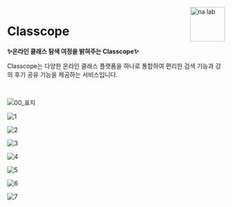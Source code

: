 <img src="https://github.com/dnd-side-project/dnd-9th-6-frontend/assets/49053676/76fe64fd-fcad-4608-b8ea-d179c1bf6e83" alt="na lab" align="right" height="80" />

# Classcope

**✨온라인 클래스 탐색 여정을 밝혀주는 Classcope✨**

Classcope는 다양한 온라인 클래스 플랫폼을 하나로 통합하여 편리한 검색 기능과 강의 후기 공유 기능을 제공하는 서비스입니다.

<br />

![00_표지](https://github.com/dnd-side-project/dnd-9th-6-frontend/assets/49053676/5a422334-30b2-47e7-8ebd-bbc7c3d61ca4)

![1](https://github.com/dnd-side-project/dnd-9th-6-frontend/assets/49053676/6f433c64-48b5-4443-b605-0714d3d659c6)

![2](https://github.com/dnd-side-project/dnd-9th-6-frontend/assets/49053676/1fea9606-27b2-4d62-a360-4b74bb679761)

![3](https://github.com/dnd-side-project/dnd-9th-6-frontend/assets/49053676/269f3fe8-4aac-448c-8eed-bf52fdae98c5)

![4](https://github.com/dnd-side-project/dnd-9th-6-frontend/assets/49053676/bc6faa6f-3c0b-4072-9ecb-4bb17fdd479c)

![5](https://github.com/dnd-side-project/dnd-9th-6-frontend/assets/49053676/52948278-48e8-4264-b807-8a79d7231335)

![6](https://github.com/dnd-side-project/dnd-9th-6-frontend/assets/49053676/409891c9-6e23-4155-a3d8-11134a5a9cd5)

![7](https://github.com/dnd-side-project/dnd-9th-6-frontend/assets/49053676/b840e8ce-cccb-42bf-b7af-dd730042a204)
